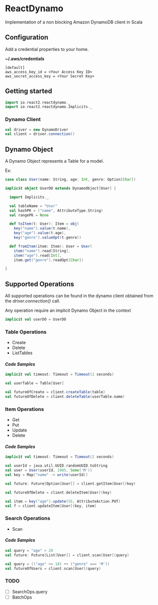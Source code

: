 ReactDynamo
===========

Implementation of a non blocking Amazon DynamoDB client in Scala

## Configuration

Add a credential properties  to your home.

**~/.aws/credentials**


```
[default]
aws_access_key_id = <Your Access Key ID>
aws_secret_access_key = <Your Secret Key>
```

## Getting started

```scala
import io.react2.reactdynamo._
import io.react2.reactdynamo.Implicits._
```

### Dynamo Client

```scala
val driver = new DynamoDriver
val client = driver.connection()
```

## Dynamo Object

A Dynamo Object represents a Table for a model.


Ex:

```scala
case class User(name: String, age: Int, genre: Option[Char])

implicit object UserDO extends DynamoObject[User] {

  import Implicits._

  val tableName = "User"
  val hashPK = ("name", AttributeType.String)
  val rangePK = None

  def toItem(t: User): Item = obj(
    key("name").value(t.name),
    key("age").value(t.age),
    key("genre").valueOpt(t.genre))

  def fromItem(item: Item): User = User(
    item("name").read[String],
    item("age").read[Int],
    item.get("genre").readOpt[Char])

}

```

## Supported Operations

All supported operations can be found in the dynamo client obtained from the *driver.connection()* call. 

Any operation require an implicit Dynamo Object in the context

```scala
implicit val userDO = UserDO
```

### Table Operations
- Create
- Delete
- ListTables

#### _Code Samples_

```scala
implicit val timeout: Timeout = Timeout(2 seconds)

val userTable = Table[User]

val futureOfCreate = client.createTable(table)
val futureOfDelete = client.deleteTable(userTable.name)

```


### Item Operations
- Get
- Put
- Update
- Delete

#### _Code Samples_

```scala
implicit val timeout: Timeout = Timeout(2 seconds)

val userId = java.util.UUID.randomUUID.toString
val user = User(userId, 1985, Some('M'))
val key = Map("name" -> write(userId))
```

```scala
val future: Future[Option[User]] = client.getItem[User](key)
```

```scala
val futureOfDelete = client.deleteItem[User](key)
```

```scala
val item = key("age").update(55, AttributeAction.PUT)
val f = client.updateItem[User](key, item)
```


### Search Operations
- Scan

#### _Code Samples_

```scala
val query = "age" > 20
val future: Future[List[User]] = client.scan[User](query)
```

```scala
val query = (("age" >= 18) ++ ("genre" === 'M'))
val futureOfUsers = client.scan[User](query)
```



### TODO
- [ ] SearchOps.query
- [ ] BatchOps
